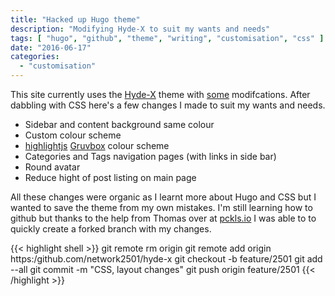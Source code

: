 ```yaml
---
title: "Hacked up Hugo theme"
description: "Modifying Hyde-X to suit my wants and needs"
tags: [ "hugo", "github", "theme", "writing", "customisation", "css" ]
date: "2016-06-17"
categories:
  - "customisation"
---
```


This site currently uses the [Hyde-X][3] theme with [some][4] modifcations. After dabbling with CSS here's a few changes I made to suit my wants and needs.

* Sidebar and content background same colour
* Custom colour scheme
* [highlightjs][5] [Gruvbox][6] colour scheme
* Categories and Tags navigation pages (with links in side bar)
* Round avatar
* Reduce hight of post listing on main page

All these changes were organic as I learnt more about Hugo and CSS but I wanted to save the theme from my own mistakes. I'm still learning how to github but thanks to the help from Thomas over at [pckls.io][7] I was able to to quickly create a forked branch with my changes.

{{< highlight shell >}}
git remote rm origin
git remote add origin https:/github.com/network2501/hyde-x
git checkout -b feature/2501
git add --all
git commit -m "CSS, layout changes"
git push origin feature/2501
{{< /highlight >}}

[3]: https://github.com/zyro/hyde-x
[4]: https://github.com/network2501/hyde-x/tree/feature/2501
[5]: https://highlightjs.org
[6]: https://github.com/morhetz/gruvbox
[7]: https://www.pckls.io/
